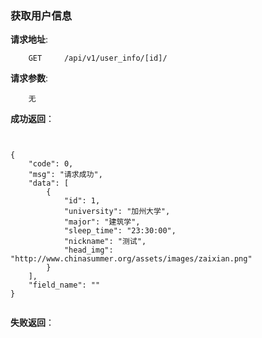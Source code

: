 ### 获取用户信息

**请求地址**:
```
    GET     /api/v1/user_info/[id]/
```

**请求参数**:
```
    无
```

**成功返回**：
```


{
    "code": 0,
    "msg": "请求成功",
    "data": [
        {
            "id": 1,
            "university": "加州大学",
            "major": "建筑学",
            "sleep_time": "23:30:00",
            "nickname": "测试",
            "head_img": "http://www.chinasummer.org/assets/images/zaixian.png"
        }
    ],
    "field_name": ""
}


```

**失败返回**：
```

```